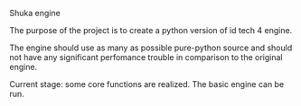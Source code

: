 Shuka engine

The purpose of the project is to create a python version of id tech 4 engine.

The engine should use as many as possible pure-python source and should not have any significant perfomance trouble
in comparison to the original engine.

Current stage:
some core functions are realized. The basic engine can be run.